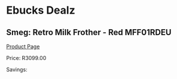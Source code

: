 
# Ebucks Dealz
## Smeg: Retro Milk Frother - Red MFF01RDEU
[Product Page](https://www.ebucks.com/web/shop/productSelected.do?prodId=1169613293&catId=1196428103)

Price: R3099.00

Savings: 


	